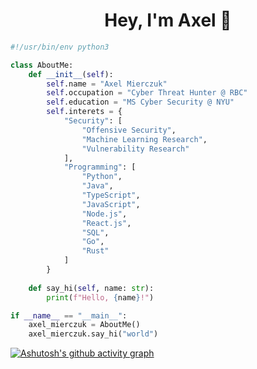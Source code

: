 <center> <h1>Hey, I'm Axel 🤘</h1> </center>

```python
#!/usr/bin/env python3

class AboutMe:
    def __init__(self):
        self.name = "Axel Mierczuk"
        self.occupation = "Cyber Threat Hunter @ RBC"
        self.education = "MS Cyber Security @ NYU"
        self.interets = {
            "Security": [
                "Offensive Security",
                "Machine Learning Research",
                "Vulnerability Research"
            ],
            "Programming": [
                "Python",
                "Java",
                "TypeScript",
                "JavaScript",
                "Node.js",
                "React.js",
                "SQL",
                "Go",
                "Rust"
            ]
        }
    
    def say_hi(self, name: str):
        print(f"Hello, {name}!")

if __name__ == "__main__":
    axel_mierczuk = AboutMe()
    axel_mierczuk.say_hi("world")
```

[![Ashutosh's github activity graph](https://activity-graph.herokuapp.com/graph?username=axelmierczuk&bg_color=ffffff&color=898989&line=05b2dc&point=0197bd&area=true&hide_border=true)](https://github.com/ashutosh00710/github-readme-activity-graph)
